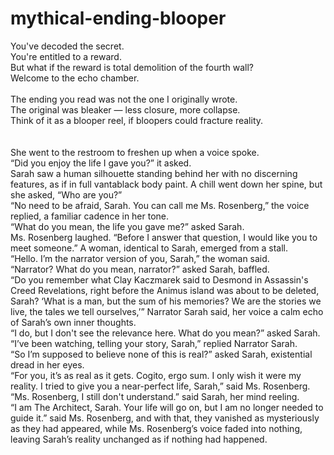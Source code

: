 # mythical-ending-blooper
You've decoded the secret.<br>
You're entitled to a reward.<br>
But what if the reward is total demolition of the fourth wall?<br>
Welcome to the echo chamber.<br>
<br>
The ending you read was not the one I originally wrote.<br>
The original was bleaker — less closure, more collapse.<br>
Think of it as a blooper reel, if bloopers could fracture reality.<br>
<br>
<br>
She went to the restroom to freshen up when a voice spoke.<br>
“Did you enjoy the life I gave you?” it asked.<br>
Sarah saw a human silhouette standing behind her with no discerning features, as if in full vantablack body paint. A chill went down her spine, but she asked, “Who are you?”<br>
“No need to be afraid, Sarah. You can call me Ms. Rosenberg,” the voice replied, a familiar cadence in her tone.<br>
“What do you mean, the life you gave me?” asked Sarah.<br>
Ms. Rosenberg laughed. “Before I answer that question, I would like you to meet someone.” A woman, identical to Sarah, emerged from a stall.<br>
“Hello. I’m the narrator version of you, Sarah,” the woman said.<br>
“Narrator? What do you mean, narrator?” asked Sarah, baffled.<br>
“Do you remember what Clay Kaczmarek said to Desmond in Assassin's Creed Revelations, right before the Animus island was about to be deleted, Sarah? ‘What is a man, but the sum of his memories? We are the stories we live, the tales we tell ourselves,’” Narrator Sarah said, her voice a calm echo of Sarah’s own inner thoughts.<br>
“I do, but I don't see the relevance here. What do you mean?” asked Sarah.<br>
“I’ve been watching, telling your story, Sarah,” replied Narrator Sarah.<br>
“So I’m supposed to believe none of this is real?” asked Sarah, existential dread in her eyes.<br>
“For you, it’s as real as it gets. Cogito, ergo sum. I only wish it were my reality. I tried to give you a near-perfect life, Sarah,” said Ms. Rosenberg.<br>
“Ms. Rosenberg, I still don't understand.” said Sarah, her mind reeling.<br>
“I am The Architect, Sarah. Your life will go on, but I am no longer needed to guide it.” said Ms. Rosenberg, and with that, they vanished as mysteriously as they had appeared, while Ms. Rosenberg’s voice faded into nothing, leaving Sarah’s reality unchanged as if nothing had happened.
